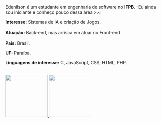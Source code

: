   
  <!-- Quadro de porcentagem das linguagens mais usadas -->

<!--
**Edenilson-Silva-Souza/Edenilson-Silva-Souza** is a ✨ _special_ ✨ repository because its `README.md` (this file) appears on your GitHub profile.

Here are some ideas to get you started:

- 🔭 I’m currently working on ...
- 🌱 I’m currently learning ...
- 👯 I’m looking to collaborate on ...
- 🤔 I’m looking for help with ...
- 💬 Ask me about ...
- 📫 How to reach me: ...
- 😄 Pronouns: ...
- ⚡ Fun fact: ...
-->

<!--
# <p align="center"> Welcome girl and boy <br> **(<sup>ô</sup>o<sup>ô</sup>)**   **(<sup>=ô</sup>o<sup>ô=</sup>)**</p>
-->
Edenilson é um estudante em engenharia de software no **IFPB**.
-Eu ainda sou iniciante e conheço pouco dessa área >.<

**Interesse:** Sistemas de IA e criação de Jogos. <br><br>
**Atuação:** Back-end, mas arrisca em atuar no Front-end
<br><br>
**País:** Brasil.
<br>

**UF:** Paraíba. 


**Linguagens de interesse:** C, JavaScript, CSS, HTML, PHP.
<br><br>
<!--
**Fatos engraçados:**

   Hoje é engraçado, eu estava usando HTML como linguagem de programação, usando vários links. Deu um trabalhão fazer aquele jogo da velha usando apenas links.
 <br> <br>
   Outro fato é que eu já usei if, else e function para tudo!<br>
 
 O que aprendi?
 Aprendi que é preciso de uma tela maior para programar não só em javaScript, mas em qualquer linguagem, porque é melhor para ver todas as linhas, e poder entender o funcionamento. Portanto precisei de um PC, pois, eu estava aprendendo em um smartphone de 3 inch.
 Depois de uns 5 anos consegui um u.u. Demora da Por..
 <br>
 
 Com todo o trabalho que tive, ao longo de 5 anos, este periódo não me motivou a conhecer mais sobre o mundo das linguagens de programação.
 Levando um tempo considerável para me interessar de novo, tinha meus motivos, mas agora, vejo que, com qualquer linguagem você é capaz de fazer mágica.
 
 Espero sempre poder compartilhar o que eu aprender, e usar esta rede social github para divulgar alguns trabalhos, e possivelmente, poder trabalhar em equipe.
  -->
  
  
  <!-- Tabela de estatistica-->
 <div>
<a href="https://github.com/Edenilson-Silva-Souza">
<img height="135em" src="https://github-readme-stats.vercel.app/api/top-langs/?username=Edenilson-Silva-Souza&layout=compact&langs_count=7&theme=dracula"/>
<img height="135em" src="https://github-readme-stats.vercel.app/api?username=Edenilson-Silva-Souza&show_icons=true&theme=dracula&include_all_commits=true&count_private=true"/>
</div>
  
  <!--
### Contatos:

<div>
<a href="https://www.youtube.com/" target="_blank"><img src="https://img.shields.io/badge/YouTube-FF0000?style=for-the-badge&logo=youtube&logoColor=white" target="_blank"></a>

-->
 
<!--
pode ser usado par contar as visitas no perfil
<p align="center">   <img alingn="center" src="https://profile-counter.glitch.me/Edenilson-Silva-Souza/count.svg" /></p>
-->
 <!-- 
### Contatos:
<a href="https://www.instagram.com/edenilson_ddr/" target="_blank"><img src="https://img.shields.io/badge/-Instagram-%23E4405F?style=for-the-badge&logo=instagram&logoColor=white" target="_blank"></a>
</div>
-->
